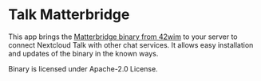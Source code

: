 # Talk Matterbridge

This app brings the [Matterbridge binary from 42wim](https://github.com/42wim/matterbridge/) to your server to connect Nextcloud Talk with other chat services.
It allows easy installation and updates of the binary in the known ways.

Binary is licensed under Apache-2.0 License.
